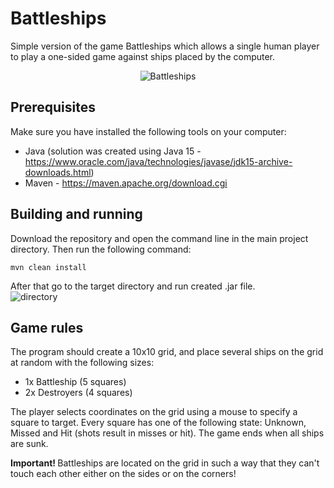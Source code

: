 # Battleships
Simple version of the game Battleships which allows a single human player to play a one-sided game against ships placed by the computer. <br> <p align="center"> ![Battleships](https://user-images.githubusercontent.com/33400631/143935961-714555b5-253f-4188-b076-4f22ec68f702.png) </p>
## Prerequisites
Make sure you have installed the following tools on your computer:
- Java (solution was created using Java 15 - https://www.oracle.com/java/technologies/javase/jdk15-archive-downloads.html)
- Maven - https://maven.apache.org/download.cgi
## Building and running
Download the repository and open the command line in the main project directory. Then run the following command:
```
mvn clean install
```
After that go to the target directory and run created .jar file. <br>
![directory](https://user-images.githubusercontent.com/33400631/143943588-9f31c25d-bcc3-4169-94f2-6c1bebbbeb9f.PNG)

## Game rules
The program should create a 10x10 grid, and place several ships on the grid at random with the following sizes: <br>
- 1x Battleship (5 squares)
- 2x Destroyers (4 squares)
<p>The player selects coordinates on the grid using a mouse to specify a square to target. Every square has one of the following state: Unknown, Missed and Hit (shots result in misses or hit). The game ends when all ships are sunk. </p>
<b>Important! </b> Battleships are located on the grid in such a way that they  can't  touch each other either on the sides or on the corners!
